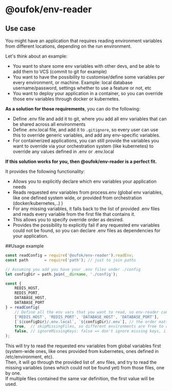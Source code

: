 # @oufok/env-reader

## Use case
You might have an application that requires reading environment variables from different locations, depending on the run environment.

Let's think about an example:
- You want to share some env variables with other devs, and be able to add them to VCS (commit to git for example)
- You want to have the possibility to customise/define some variables per every environment, or machine.
 Example: local database username/password, settings whether to use a feature or not, etc
- You want to deploy your application in a container, so you can override those env variables through docker or kubernetes.

**As a solution for those requirements**, you can do the following:

- Define .env file and add it to git, where you add all env variables that can be shared across all environments
- Define .env.local file, and add it to `.gitignore`, so every user can use this to override generic variables, and add any env-specific variables.
- For containerized applications, you can still provide the variables you want to override via your orchestration system (like kubernetes) to override any values defined in .env or .env.local 

**If this solution works for you, then @oufok/env-reader is a perfect fit.**
 
It provides the following functionality:
 * Allows you to explicitly declare which env variables your application needs
 * Reads requested env variables from process.env (global env variables, like one defined system wide, or provided from orchestration (docker/kubernetes,..) )
 * For any missing variables, it falls back to the list of provided .env files and reads every variable from the first file that contains it.
 * This allows you to specify override order as desired.
 * Provides the possibility to explicitly fail if any requested env variables could not be found, so you can declare .env files as dependencies for your application.
 
 
 ##Usage example
 
 ```javascript
 const readConfig = require('@oufok/env-reader').readEnv;
 const path       = require('path'); // just to join paths
 
 // Assuming you add you have your .env files under ./config
 let configDir = path.join(__dirname, './config');
 
 const {
     REDIS_HOST,
     REDIS_PORT,
     DATABASE_HOST,
     DATABASE_PORT
 } = readConfig(
     // Define all the env vars that you want to read, so env-reader can notify you if any of them is missing
     ['REDIS_HOST', 'REDIS_PORT', 'DATABASE_HOST', 'DATABASE_PORT'],
     [`${configDir}/.env.local`, `${configDir}/.env`], // the order matters, first file that contain the env var will be used
     true,  // skipMissingFiles, so different environments are free to add .env.local (for example) or not.
     false, // ignoreMissingKeys: false => don't ignore missing keys, i.e: throw an exception if any of the requested env vars is missing
 );
```

This will try to read the requested env variables from global variables first (system-wide ones, like ones provided from kubernetes, ones defined in /etc/environment, etc).  
Then, it will go through the provided list of .env files, and try to read the missing variables (ones which could not be found yet)
from those files, one by one.   
If multiple files contained the same var definition, the first value will be used.
